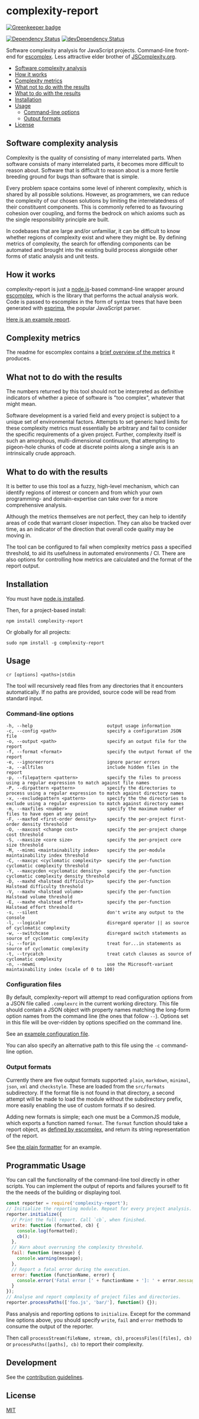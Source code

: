 # complexity-report

[![Greenkeeper badge](https://badges.greenkeeper.io/escomplex/complexity-report.svg)](https://greenkeeper.io/)

[![Dependency Status](https://david-dm.org/jared-stilwell/complexity-report.svg)](https://david-dm.org/jared-stilwell/complexity-report) [![devDependency Status](https://david-dm.org/jared-stilwell/complexity-report/dev-status.svg)](https://david-dm.org/jared-stilwell/complexity-report#info=devDependencies)

Software complexity analysis for JavaScript projects.
Command-line front-end for [escomplex].
Less attractive elder brother of [JSComplexity.org][jscomplexity].

* [Software complexity analysis](#software-complexity-analysis)
* [How it works](#how-it-works)
* [Complexity metrics](#complexity-metrics)
* [What not to do with the results](#what-not-to-do-with-the-results)
* [What to do with the results](#what-to-do-with-the-results)
* [Installation](#installation)
* [Usage](#usage)
    * [Command-line options](#command-line-options)
    * [Output formats](#output-formats)
* [License](#license)

## Software complexity analysis

Complexity is the quality of
consisting of many interrelated parts.
When software consists of many interrelated parts,
it becomes more difficult to reason about.
Software that is difficult to reason about
is a more fertile breeding ground for bugs
than software that is simple.

Every problem space contains some level of inherent complexity,
which is shared by all possible solutions.
However, as programmers,
we can reduce the complexity of our chosen solutions
by limiting the interrelatedness of their constituent components.
This is commonly referred to as favouring cohesion over coupling,
and forms the bedrock on which axioms
such as the single responsibility principle are built.

In codebases that are large and/or unfamiliar,
it can be difficult to know
whether regions of complexity exist
and where they might be.
By defining metrics of complexity,
the search for offending components can be automated
and brought into the existing build process
alongside other forms of static analysis
and unit tests.

## How it works

complexity-report is just
a [node.js][node]-based
command-line wrapper around [escomplex],
which is the library
that performs the actual analysis work.
Code is passed to escomplex
in the form of syntax trees
that have been generated
with [esprima],
the popular JavaScript parser.

[Here is an example report][eg].

## Complexity metrics

The readme for escomplex contains
a [brief overview of the metrics][metrics]
it produces.

## What not to do with the results

The numbers returned by this tool
should not be interpreted
as definitive indicators
of whether a piece of software
is "too complex",
whatever that might mean.

Software development is a varied field
and every project is subject
to a unique set of environmental factors.
Attempts to set generic hard limits
for these complexity metrics
must essentially be arbitrary
and fail to consider
the specific requirements
of a given project.
Further, complexity itself
is such an amorphous, multi-dimensional continuum,
that attempting to pigeon-hole chunks of code
at discrete points along a single axis
is an intrinsically crude approach.

## What to do with the results

It is better to use this tool
as a fuzzy, high-level mechanism,
which can identify regions of interest
or concern
and from which
your own programming- and domain-expertise
can take over
for a more comprehensive analysis.

Although the metrics themselves are not perfect,
they can help to identify areas of code
that warrant closer inspection.
They can also be tracked over time,
as an indicator of the direction
that overall code quality may be moving in.

The tool can be configured to fail
when complexity metrics pass a specified threshold,
to aid its usefulness in automated environments / CI.
There are also options
for controlling how metrics are calculated
and the format of the report output.

## Installation

You must have [node.js installed][nodeinstall].

Then, for a project-based install:

```
npm install complexity-report
```

Or globally for all projects:

```
sudo npm install -g complexity-report
```

## Usage

```
cr [options] <paths>|stdin
```

The tool will recursively read files from any directories that it
encounters automatically. If no paths are provided, source code will
be read from standard input.

### Command-line options

```
-h, --help                            output usage information
-c, --config <path>                   specify a configuration JSON file
-o, --output <path>                   specify an output file for the report
-f, --format <format>                 specify the output format of the report
-e, --ignoreerrors                    ignore parser errors
-a, --allfiles                        include hidden files in the report
-p, --filepattern <pattern>           specify the files to process using a regular expression to match against file names
-P, --dirpattern <pattern>            specify the directories to process using a regular expression to match against directory names
-x, --excludepattern <pattern>        specify the the directories to exclude using a regular expression to match against directory names
-m, --maxfiles <number>               specify the maximum number of files to have open at any point
-F, --maxfod <first-order density>    specify the per-project first-order density threshold
-O, --maxcost <change cost>           specify the per-project change cost threshold
-S, --maxsize <core size>             specify the per-project core size threshold
-M, --minmi <maintainability index>   specify the per-module maintainability index threshold
-C, --maxcyc <cyclomatic complexity>  specify the per-function cyclomatic complexity threshold
-Y, --maxcycden <cyclomatic density>  specify the per-function cyclomatic complexity density threshold
-D, --maxhd <halstead difficulty>     specify the per-function Halstead difficulty threshold
-V, --maxhv <halstead volume>         specify the per-function Halstead volume threshold
-E, --maxhe <halstead effort>         specify the per-function Halstead effort threshold
-s, --silent                          don't write any output to the console
-l, --logicalor                       disregard operator || as source of cyclomatic complexity
-w, --switchcase                      disregard switch statements as source of cyclomatic complexity
-i, --forin                           treat for...in statements as source of cyclomatic complexity
-t, --trycatch                        treat catch clauses as source of cyclomatic complexity
-n, --newmi                           use the Microsoft-variant maintainability index (scale of 0 to 100)
```

### Configuration files

By default,
complexity-report will attempt
to read configuration options
from a JSON file
called `.complexrc`
in the current working directory.
This file should contain
a JSON object
with property names
matching the long-form
option names
from the command line
(the ones that follow `--`).
Options set in this file
will be over-ridden
by options specified
on the command line.

See an [example configuration file][egconfig].

You can also specify
an alternative path
to this file
using the `-c`
command-line option.

### Output formats

Currently there are five output formats supported:
`plain`,
`markdown`,
`minimal`,
`json`,
`xml`
and `checkstyle`.
These are loaded
from the `src/formats` subdirectory.
If the format file is not found
in that directory,
a second attempt will be made to load the module
without the subdirectory prefix,
more easily enabling the use of
custom formats if so desired.

Adding new formats is simple;
each one must be a CommonJS module,
which exports a function named `format`.
The `format` function
should take a report object,
as [defined by escomplex][format],
and return its string
representation of the report.

See [the plain formatter][plain]
for an example.

## Programmatic Usage

You can call the functionality of the command-line tool directly in other
scripts. You can implement the output of reports and failures yourself to
fit the the needs of the building or displaying tool.

```js
const reporter = require('complexity-report');
// Initialize the reporting module. Repeat for every project analysis.
reporter.initialize({
  // Print the full report. Call `cb`, when finished.
  write: function (formatted, cb) {
    console.log(formatted);
    cb();
  },
  // Warn about overruning the complexity threshold.
  fail: function (message) {
    console.warning(message);
  },
  // Report a fatal error during the execution.
  error: function (functionName, error) {
    console.error('Fatal error [' + functionName + ']: ' + error.message);
  }
});
// Analyse and report complexity of project files and directories.
reporter.processPaths(['foo.js', 'bar/'], function() {});
```

Pass analysis and reporting options to `initialize`. Except for the command
line options above, you should specify `write`, `fail` and `error` methods
to consume the output of the reporter.

Then call `processStream(fileName, stream, cb)`, `processFiles([files], cb)`
or `processPaths([paths], cb)` to  report their complexity.

## Development

See the [contribution guidelines][contributions].

## License

[MIT][license]

[ci-image]: https://secure.travis-ci.org/jared-stilwell/complexity-report.png?branch=master
[ci-status]: http://travis-ci.org/#!/jared-stilwell/complexity-report
[escomplex]: https://github.com/jared-stilwell/escomplex
[jscomplexity]: http://jscomplexity.org/
[node]: http://nodejs.org/
[esprima]: http://esprima.org/
[eg]: https://github.com/jared-stilwell/complexity-report/blob/master/EXAMPLE.md
[metrics]: https://github.com/jared-stilwell/escomplex/blob/master/README.md#metrics
[nodeinstall]: http://nodejs.org/download
[egconfig]: https://github.com/jared-stilwell/complexity-report/blob/master/.complexrc.example
[format]: https://github.com/jared-stilwell/escomplex/blob/master/README.md#result
[plain]: https://github.com/jared-stilwell/complexity-report/blob/master/src/formats/plain.js
[contributions]: https://github.com/jared-stilwell/complexity-report/blob/master/CONTRIBUTING.md
[license]: https://github.com/jared-stilwell/complexity-report/blob/master/COPYING
